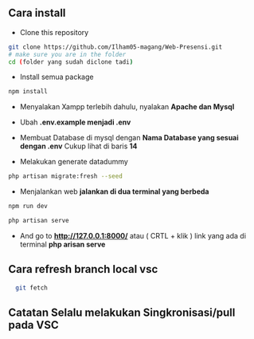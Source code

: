 ## Cara install

-   Clone this repository

```sh
git clone https://github.com/Ilham05-magang/Web-Presensi.git
# make sure you are in the folder
cd (folder yang sudah diclone tadi)
```

-   Install semua package

```sh
npm install
```

- Menyalakan Xampp terlebih dahulu, nyalakan **Apache dan Mysql**

- Ubah **.env.example menjadi .env**

- Membuat Database di mysql dengan **Nama Database yang sesuai dengan .env** Cukup lihat di baris **14**


- Melakukan generate datadummy
```sh
php artisan migrate:fresh --seed
```

- Menjalankan web **jalankan di dua terminal yang berbeda**
```sh
npm run dev 
```

```sh
php artisan serve 
```

-   And go to **http://127.0.0.1:8000/**  atau ( CRTL + klik ) link yang ada di terminal **php arisan serve**

## Cara refresh branch local vsc
```sh
  git fetch
```
## Catatan Selalu melakukan Singkronisasi/pull pada VSC
